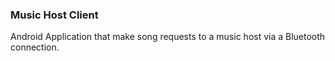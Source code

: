 ### Music Host Client
Android Application that make song requests to a music host via a Bluetooth connection.